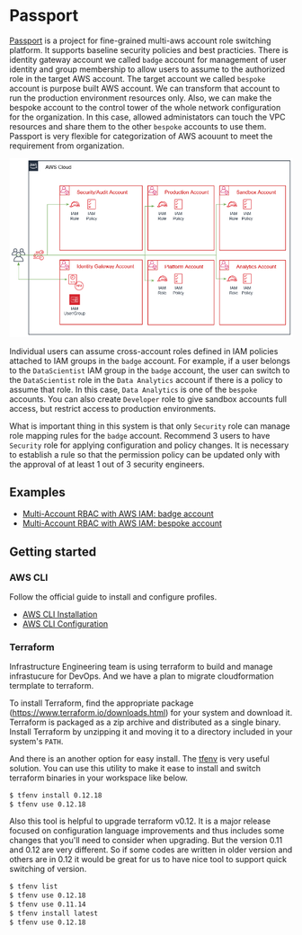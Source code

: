 # Passport
[Passport](https://github.com/Young-ook/terraform-aws-passport) is a project for fine-grained multi-aws account role switching platform. It supports baseline security policies and best practicies. There is identity gateway account we called `badge` account for management of user identity and group membership to allow users to assume to the authorized role in the target AWS account. The target account we called `bespoke` account is purpose built AWS account. We can transform that account to run the production environment resources only. Also, we can make the bespoke account to the control tower of the whole network configuration for the organization. In this case, allowed administators can touch the VPC resources and share them to the other `bespoke` accounts to use them. Passport is very flexible for categorization of AWS acouunt to meet the requirement from organization.

![aws-multi-account-passport-architecture](images/aws-multi-account-passport-architecture.png)

Individual users can assume cross-account roles defined in IAM policies attached to IAM groups in the `badge` account. For example, if a user belongs to the `DataScientist` IAM group in the `badge` account, the user can switch to the `DataScientist` role in the `Data Analytics` account if there is a policy to assume that role. In this case, `Data Analytics` is one of the `bespoke` accounts. You can also create `Developer` role to give sandbox accounts full access, but restrict access to production environments.

What is important thing in this system is that only `Security` role can manage role mapping rules for the `badge` account. Recommend 3 users to have `Security` role for applying configuration and policy changes. It is necessary to establish a rule so that the permission policy can be updated only with the approval of at least 1 out of 3 security engineers.

## Examples
- [Multi-Account RBAC with AWS IAM: badge account](https://github.com/Young-ook/terraform-aws-passport/blob/main/examples/badge)
- [Multi-Account RBAC with AWS IAM: bespoke account](https://github.com/Young-ook/terraform-aws-passport/blob/main/examples/bespoke)

## Getting started
### AWS CLI
Follow the official guide to install and configure profiles.
- [AWS CLI Installation](https://docs.aws.amazon.com/cli/latest/userguide/cli-chap-install.html)
- [AWS CLI Configuration](https://docs.aws.amazon.com/cli/latest/userguide/cli-configure-profiles.html)

### Terraform
Infrastructure Engineering team is using terraform to build and manage infrastucure for DevOps. And we have a plan to migrate cloudformation termplate to terraform.

To install Terraform, find the appropriate package (https://www.terraform.io/downloads.html) for your system and download it. Terraform is packaged as a zip archive and distributed as a single binary. Install Terraform by unzipping it and moving it to a directory included in your system's `PATH`.

And there is an another option for easy install. The [tfenv](https://github.com/tfutils/tfenv) is very useful solution.
You can use this utility to make it ease to install and switch terraform binaries in your workspace like below.
```
$ tfenv install 0.12.18
$ tfenv use 0.12.18
```
Also this tool is helpful to upgrade terraform v0.12. It is a major release focused on configuration language improvements and thus includes some changes that you'll need to consider when upgrading. But the version 0.11 and 0.12 are very different. So if some codes are written in older version and others are in 0.12 it would be great for us to have nice tool to support quick switching of version.
```
$ tfenv list
$ tfenv use 0.12.18
$ tfenv use 0.11.14
$ tfenv install latest
$ tfenv use 0.12.18
```

